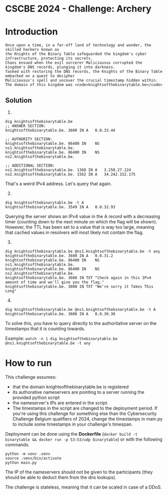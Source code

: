 # CSCBE 2024 - Challenge: Archery

# Introduction

```
Once upon a time, in a far-off land of technology and wonder, the skilled hackers known as 
the Knights of the Binary Table safeguarded the kingdom's cyber infrastructure, protecting its secrets. 
Chaos ensued when the evil sorcerer Maliciousus corrupted the kingdom's DNS records, plunging it into darkness. 
Tasked with restoring the DNS records, the Knights of the Binary Table embarked on a quest to decipher 
Maliciousus's spell and uncover the crucial timestamp hidden within.
The domain of this kingdom was <code>knightsofthebinarytable.be</code>
```


## Solution 

1. 
```
dig knightsofthebinarytable.be 
;; ANSWER SECTION:
knightsofthebinarytable.be. 3600 IN	A	0.0.33.44

;; AUTHORITY SECTION:
knightsofthebinarytable.be. 86400 IN	NS	ns1.knightsofthebinarytable.be.
knightsofthebinarytable.be. 86400 IN	NS	ns2.knightsofthebinarytable.be.

;; ADDITIONAL SECTION:
ns1.knightsofthebinarytable.be.	1368 IN	A	3.250.27.124
ns2.knightsofthebinarytable.be.	1562 IN	A	34.242.152.175

```

That's a weird IPv4 address. Let's query that again.

2. 
```
dig knightsofthebinarytable.be -t A
knightsofthebinarytable.be. 3549 IN	A	0.0.32.93
```

Querying the server shows an IPv4 value in the A record with a decreasing timer (counting down to the next minute on which the flag will be shown). However, the TTL has been set to a value that is way too large, meaning that cached values in resolvers will most likely not contain the flag.

3. 
```
dig knightsofthebinarytable.be @ns1.knightsofthebinarytable.be -t any
knightsofthebinarytable.be. 3600 IN	A	0.0.31.2
knightsofthebinarytable.be. 86400 IN	NS	ns1.knightsofthebinarytable.be.
knightsofthebinarytable.be. 86400 IN	NS	ns2.knightsofthebinarytable.be.
knightsofthebinarytable.be. 3600 IN	TXT	"Check again in this IPv4 amount of time and we'll give you the flag."
knightsofthebinarytable.be. 3600 IN	TXT	"We're sorry it Takes This Long"
```

4. 
```
dig knightsofthebinarytable.be @ns1.knightsofthebinarytable.be -t A
knightsofthebinarytable.be. 3600 IN	A	0.0.30.30
```

To solve this, you have to query directly to the authoritative server on the timestamps that it is counting towards.

Example: `watch -n 1 dig knightsofthebinarytable.be @ns1.knightsofthebinarytable.be -t any`


# How to run

This challenge assumes:
- that the domain knightsofthebinarytable.be is registered
- its authorative nameservers are pointing to a server running the provided python script
- the nameserver's IPs are entered in the script.
- The timestamps in the script are changed to the deployment period. If you're using this challenge for something else than the Cybersecurity Challenge Belgium qualifiers of 2024, change the timestamps in main.py to include some timestamps in your challenge's timespan.

Deployment can be done using the **Dockerfile** (`docker build -t binarytable && docker run -p 53:53/udp binarytable`) or with the following commands.

```
python -m venv .venv
source .venv/bin/activate
python main.py
```

The IP of the nameservers should not be given to the participants (they should be able to deduct them from the dns lookups).

The challenge is stateless, meaning that it can be scaled in case of a DDoS.
